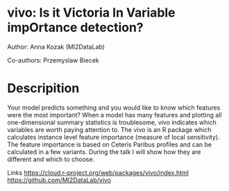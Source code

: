 # vivo: Is it Victoria In Variable impOrtance detection?

Author: Anna Kozak (MI2DataLab)

Co-authors: Przemyslaw Biecek

# Descripition

Your model predicts something and you would like to know which features were the most important? When a model has many features and plotting all one-dimensional summary statistics is troublesome, vivo indicates which variables are worth paying attention to. The vivo is an R package which calculates instance level feature importance (measure of local sensitivity). The feature importance is based on Ceteris Paribus profiles and can be calculated in a few variants. During the talk I will show how they are different and which to choose.

Links
https://cloud.r-project.org/web/packages/vivo/index.html
https://github.com/MI2DataLab/vivo 

